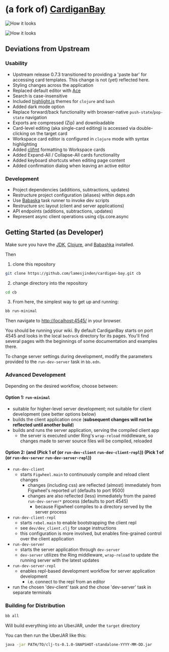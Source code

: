 # (a fork of) [CardiganBay](https://github.com/interstar/cardigan-bay)

![How it looks](https://github-production-user-asset-6210df.s3.amazonaws.com/7298563/251646162-117b5389-a9d5-4621-8b0f-d055a2578bf0.png)

![How it looks](https://github-production-user-asset-6210df.s3.amazonaws.com/7298563/252206197-7e3c8abe-6851-41af-a1db-32958db8ea83.png)

## Deviations from Upstream

### Usability

* Upstream release 0.7.3 transitioned to providing a 'paste bar' for accessing card templates. This change is not (yet) reflected here.
* Styling changes across the application
* Replaced default editor with [Ace](https://ace.c9.io/)
* Search is case-insensitive
* Included [highlight.js](https://highlightjs.org/) themes for `clojure` and `bash`
* Added dark mode option
* Replace forward/back functionality with browser-native `push-state`/`pop-state` navigation
* Exports are compressed (Zip) and downloadable
* Card-level editing (aka single-card editing) is accessed via double-clicking on the target card
* Workspace card editor is configured in `clojure` mode with syntax highlighting
* Added [cljfmt](https://github.com/weavejester/cljfmt) formatting to Workspace cards
* Added Expand-All / Collapse-All cards functionality 
* Added keyboard shortcuts when editing page content
* Added confirmation dialog when leaving an active editor

### Development

* Project dependencies (additions, subtractions, updates)
* Restructure project configuration (aliases) within deps.edn
* Use [Babaska](https://book.babashka.org/#tasks) task runner to invoke dev scripts
* Restructure src layout (client and server applications)
* API endpoints (additions, subtractions, updates)
* Represent async client operations using cljs.core.async

## Getting Started (as Developer)

Make sure you have the [JDK](https://openjdk.org/install/), [Clojure](https://clojure.org/guides/install_clojure), and [Babashka](https://github.com/babashka/babashka#installation) installed.

Then

1. clone this repository
```bash
git clone https://github.com/lamesjinden/cardigan-bay.git cb
```
2. change directory into the repository
```bash
cd cb
```
3. From here, the simplest way to get up and running:
```bash
bb run-minimal
```

Then navigate to [http://localhost:4545/](http://localhost:4545/) in your browser.

You should be running your wiki. By default CardiganBay starts on port 4545 and looks in the local `bedrock` directory for its pages. You'll find several pages with the beginnings of some documentation and examples there.

To change server settings during development, modify the parameters provided to the `run-dev-server` task in `bb.edn`.

### Advanced Development

Depending on the desired workflow, choose between:

#### Option 1: `run-minimal`
  * suitable for higher-level server development; not suitable for client development (see better options below) 
  * builds the client application once (**subsequent changes will not be reflected until another build**)
  * builds and runs the server application, serving the compiled client app
    * the server is executed under Ring's `wrap-reload` middleware, so changes made to server source files will be compiled, reloaded

#### Option 2: (and (Pick 1 of (or `run-dev-client` `run-dev-client-repl`)) (Pick 1 of (or `run-dev-server` `run-dev-server-repl`))
  * `run-dev-client`
    * starts `Figwheel.main` to continuously compile and reload client changes
      * changes (including css) are reflected (almost) immediately from Figwheel's reported url (defaults to port 9500)
      * changes are also reflected (less) immediately from the paired `run-dev-server*` process (defaults to port 4545)
        * because Figwheel compiles to a directory served by the server process
  * `run-dev-client-repl`
    * starts `rebel.main` to enable bootstrapping the client repl
    * see `dev/dev_client.clj` for usage instructions
    * this configuration is more involved, but enables fine-grained control over the client application
  * `run-dev-server`
    * starts the server application through `dev-server`
    * `dev-server` utilizes the Ring middleware, `wrap-reload` to update the running server with the latest updates
  * `run-dev-server-repl`
    * enables repl-based development workflow for server application development
      * i.e. connect to the repl from an editor
  * run the chosen 'dev-client' task and the chose 'dev-server' task in separate terminals 

### Building for Distribution

```bash
bb all
```

Will build everything into an UberJAR, under the `target` directory

You can then run the UberJAR like this:

```bash
java -jar PATH/TO/clj-ts-0.1.0-SNAPSHOT-standalone-YYYY-MM-DD.jar
```
